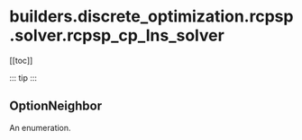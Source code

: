 # builders.discrete_optimization.rcpsp.solver.rcpsp_cp_lns_solver

[[toc]]

::: tip
<skdecide-summary></skdecide-summary>
:::

## OptionNeighbor

An enumeration.

